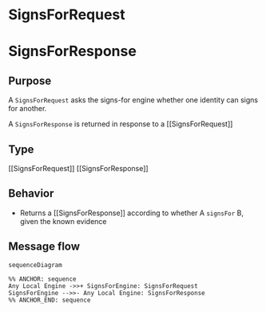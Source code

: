 <div class="message">

# SignsForRequest
# SignsForResponse

## Purpose

<!-- ANCHOR: purpose -->
A `SignsForRequest` asks the signs-for engine whether one identity can signs for another.

A `SignsForResponse` is returned in response to a [[SignsForRequest]]
<!-- ANCHOR_END: purpose -->

## Type

<!-- ANCHOR: type -->
[[SignsForRequest]]
[[SignsForResponse]]
<!-- ANCHOR_END: type -->

## Behavior

<!-- ANCHOR: behavior -->
- Returns a [[SignsForResponse]] according to whether A `signsFor` B, given the known evidence
<!-- ANCHOR_END: behavior -->

## Message flow

<!-- ANCHOR: messages -->
```mermaid
sequenceDiagram

%% ANCHOR: sequence
Any Local Engine ->>+ SignsForEngine: SignsForRequest
SignsForEngine -->>- Any Local Engine: SignsForResponse
%% ANCHOR_END: sequence
```
<!-- ANCHOR_END: messages -->

</div>